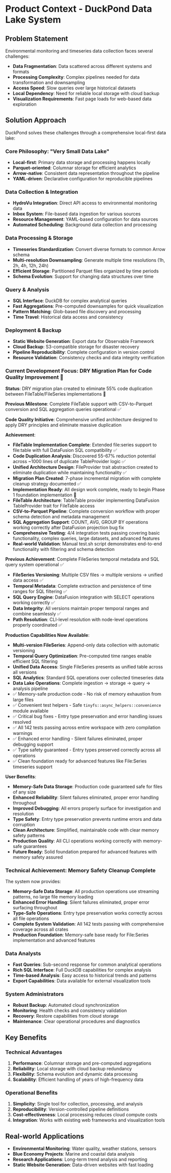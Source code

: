 # Product Context - DuckPond Data Lake System

## Problem Statement
Environmental monitoring and timeseries data collection faces several challenges:
- **Data Fragmentation**: Data scattered across different systems and formats
- **Processing Complexity**: Complex pipelines needed for data transformation and downsampling
- **Access Speed**: Slow queries over large historical datasets
- **Local Dependency**: Need for reliable local storage with cloud backup
- **Visualization Requirements**: Fast page loads for web-based data exploration

## Solution Approach
DuckPond solves these challenges through a comprehensive local-first data lake:

### Core Philosophy: "Very Small Data Lake"
- **Local-first**: Primary data storage and processing happens locally
- **Parquet-oriented**: Columnar storage for efficient analytics
- **Arrow-native**: Consistent data representation throughout the pipeline
- **YAML-driven**: Declarative configuration for reproducible pipelines

### Data Collection & Integration
- **HydroVu Integration**: Direct API access to environmental monitoring data
- **Inbox System**: File-based data ingestion for various sources
- **Resource Management**: YAML-based configuration for data sources
- **Automated Scheduling**: Background data collection and processing

### Data Processing & Storage
- **Timeseries Standardization**: Convert diverse formats to common Arrow schema
- **Multi-resolution Downsampling**: Generate multiple time resolutions (1h, 2h, 4h, 12h, 24h)
- **Efficient Storage**: Partitioned Parquet files organized by time periods
- **Schema Evolution**: Support for changing data structures over time

### Query & Analysis
- **SQL Interface**: DuckDB for complex analytical queries
- **Fast Aggregations**: Pre-computed downsamples for quick visualization
- **Pattern Matching**: Glob-based file discovery and processing
- **Time Travel**: Historical data access and consistency

### Deployment & Backup
- **Static Website Generation**: Export data for Observable Framework
- **Cloud Backup**: S3-compatible storage for disaster recovery
- **Pipeline Reproducibility**: Complete configuration in version control
- **Resource Validation**: Consistency checks and data integrity verification

### Current Development Focus: DRY Migration Plan for Code Quality Improvement 🚧

**Status**: DRY migration plan created to eliminate 55% code duplication between FileTable/FileSeries implementations 🚧

**Previous Milestone**: Complete FileTable support with CSV-to-Parquet conversion and SQL aggregation queries operational ✅

**Code Quality Initiative**: Comprehensive unified architecture designed to apply DRY principles and eliminate massive duplication

**Achievement**: 
- **FileTable Implementation Complete**: Extended file:series support to file:table with full DataFusion SQL compatibility ✅
- **Code Duplication Analysis**: Discovered 55-67% reduction potential across ~1000 lines of duplicate TableProvider logic ✅  
- **Unified Architecture Design**: FileProvider trait abstraction created to eliminate duplication while maintaining functionality ✅
- **Migration Plan Created**: 7-phase incremental migration with complete cleanup strategy documented ✅
- **Implementation Ready**: All design work complete, ready to begin Phase 1 foundation implementation 🚧 
- **FileTable Architecture**: TableTable provider implementing DataFusion TableProvider trait for FileTable access
- **CSV-to-Parquet Pipeline**: Complete conversion workflow with proper schema detection and metadata management
- **SQL Aggregation Support**: COUNT, AVG, GROUP BY operations working correctly after DataFusion projection bug fix
- **Comprehensive Testing**: 4/4 integration tests passing covering basic functionality, complex queries, large datasets, and advanced features
- **Real-world Validation**: Manual test.sh script demonstrates end-to-end functionality with filtering and schema detection

**Previous Achievement**: Complete FileSeries temporal metadata and SQL query system operational ✅ 
- **FileSeries Versioning**: Multiple CSV files → multiple versions → unified data access ✅
- **Temporal Metadata**: Complete extraction and persistence of time ranges for SQL filtering ✅  
- **SQL Query Engine**: DataFusion integration with SELECT operations working correctly ✅
- **Data Integrity**: All versions maintain proper temporal ranges and combine seamlessly ✅
- **Path Resolution**: CLI-level resolution with node-level operations properly coordinated ✅

**Production Capabilities Now Available**:
- **Multi-version FileSeries**: Append-only data collection with automatic versioning
- **Temporal Query Optimization**: Pre-computed time ranges enable efficient SQL filtering
- **Unified Data Access**: Single FileSeries presents as unified table across all versions
- **SQL Analytics**: Standard SQL operations over collected timeseries data
- **Data Lake Operations**: Complete ingestion → storage → query → analysis pipeline 
- ✅ Memory-safe production code - No risk of memory exhaustion from large files
- ✅ Convenient test helpers - Safe `tinyfs::async_helpers::convenience` module available
- ✅ Critical bug fixes - Entry type preservation and error handling issues resolved
- ✅ All 142 tests passing across entire workspace with zero compilation warnings
- ✅ Enhanced error handling - Silent failures eliminated, proper debugging support
- ✅ Type safety guaranteed - Entry types preserved correctly across all operations
- ✅ Clean foundation ready for advanced features like File:Series timeseries support

**User Benefits**:
- **Memory-Safe Data Storage**: Production code guaranteed safe for files of any size
- **Enhanced Reliability**: Silent failures eliminated, proper error handling throughout
- **Improved Debugging**: All errors properly surface for investigation and resolution
- **Type Safety**: Entry type preservation prevents runtime errors and data corruption
- **Clean Architecture**: Simplified, maintainable code with clear memory safety patterns
- **Production Quality**: All CLI operations working correctly with memory-safe guarantees
- **Future Ready**: Solid foundation prepared for advanced features with memory safety assured

### Technical Achievement: Memory Safety Cleanup Complete

The system now provides:
- **Memory-Safe Data Storage**: All production operations use streaming patterns, no large file memory loading
- **Enhanced Error Handling**: Silent failures eliminated, proper error surfacing throughout 
- **Type-Safe Operations**: Entry type preservation works correctly across all file operations
- **Complete System Validation**: All 142 tests passing with comprehensive coverage across all crates
- **Production Foundation**: Memory-safe base ready for File:Series implementation and advanced features

### Data Analysts
- **Fast Queries**: Sub-second response for common analytical operations
- **Rich SQL Interface**: Full DuckDB capabilities for complex analysis
- **Time-based Analysis**: Easy access to historical trends and patterns
- **Export Capabilities**: Data available for external visualization tools

### System Administrators
- **Robust Backup**: Automated cloud synchronization
- **Monitoring**: Health checks and consistency validation
- **Recovery**: Restore capabilities from cloud storage
- **Maintenance**: Clear operational procedures and diagnostics

## Key Benefits

### Technical Advantages
1. **Performance**: Columnar storage and pre-computed aggregations
2. **Reliability**: Local storage with cloud backup redundancy
3. **Flexibility**: Schema evolution and dynamic data processing
4. **Scalability**: Efficient handling of years of high-frequency data

### Operational Benefits
1. **Simplicity**: Single tool for collection, processing, and analysis
2. **Reproducibility**: Version-controlled pipeline definitions
3. **Cost-effectiveness**: Local processing reduces cloud compute costs
4. **Integration**: Works with existing web frameworks and visualization tools

## Real-world Applications
- **Environmental Monitoring**: Water quality, weather stations, sensors
- **Blue Economy Projects**: Marine and coastal data analysis
- **Research Applications**: Long-term trend analysis and reporting
- **Static Website Generation**: Data-driven websites with fast loading
